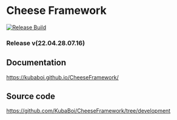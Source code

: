 # Cheese Framework

[![Release Build](https://github.com/KubaBoi/CheeseFramework/actions/workflows/realeaseDate.yml/badge.svg?branch=main)](https://github.com/KubaBoi/CheeseFramework/actions/workflows/realeaseDate.yml)

### Release v(22.04.28.07.16)

## Documentation

https://kubaboi.github.io/CheeseFramework/

## Source code

https://github.com/KubaBoi/CheeseFramework/tree/development
